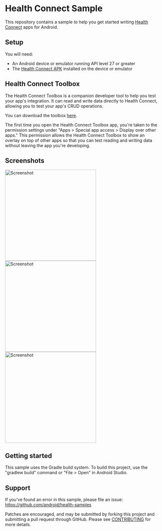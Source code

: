 # Health Connect Sample

This repository contains a sample to help you get started writing [Health Connect][health-connect] apps for Android.

## Setup

You will need:

*   An Android device or emulator running API level 27 or greater
*   The [Health Connect APK][health-connect-apk] installed on the device or emulator

## Health Connect Toolbox

The Health Connect Toolbox is a companion developer tool to help you test your app's integration. It can read and write data directly to Health Connect,
allowing you to test your app's CRUD operations.

You can download the toolbox [here][health-connect-toolbox]. 

The first time you open the Health Connect Toolbox app, you're taken to the permission settings under "Apps > Special app access > Display over other apps."
This permission allows the Health Connect Toolbox to show an overlay on top of other apps so that you can test reading and writing data without leaving the app you're developing.

## Screenshots

<img src="screenshots/hc1.png" height="300" alt="Screenshot"/> <img src="screenshots/hc2.png" height="300" alt="Screenshot"/> <img src="screenshots/hc3.png" height="300" alt="Screenshot"/>

## Getting started

This sample uses the Gradle build system. To build this project, use the "gradlew build" command or "File > Open" in Android Studio.

## Support

If you've found an error in this sample, please file an issue:
https://github.com/android/health-samples

Patches are encouraged, and may be submitted by forking this project and
submitting a pull request through GitHub. Please see [CONTRIBUTING][contributing] for more details.

[health-connect]: https://developer.android.com/health-connect
[health-connect-apk]: https://play.google.com/store/apps/details?id=com.google.android.apps.healthdata
[contributing]: ../../CONTRIBUTING.md
[health-connect-toolbox]: https://goo.gle/health-connect-toolbox
